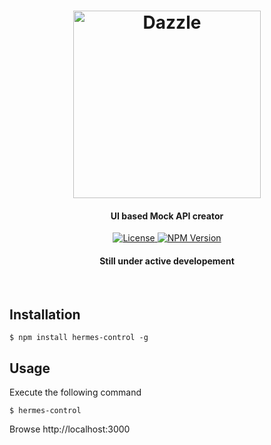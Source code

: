 <h1 align="center">
  <img src="https://raw.githubusercontent.com/Raathigesh/Hermes/master/docs/Hermes.png" alt="Dazzle" height="300">
   <br>
  <h4 align="center">UI based Mock API creator</h4>
</h1>

<p align="center">
  <a href="https://github.com/Raathigesh/Hermes/blob/master/LICENSE">
    <img src="https://img.shields.io/npm/l/express.svg?maxAge=2592000&style=flat-square"
         alt="License">
  </a>
  <a href="https://www.npmjs.com/package/hermes-control">
    <img src="https://img.shields.io/npm/v/hermes-control.svg?style=flat-square"
         alt="NPM Version">
  </a>
   <h4 align="center">Still under active developement</h4>
</p>
<br>


## Installation
```
$ npm install hermes-control -g
```

## Usage
Execute the following command
```
$ hermes-control
```
Browse http://localhost:3000
